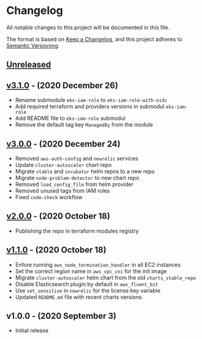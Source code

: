 # Changelog

All notable changes to this project will be documented in this file.

The format is based on [Keep a Changelog](https://keepachangelog.com/en/1.0.0/),
and this project adheres to [Semantic Versioning](https://semver.org/spec/v2.0.0.html).

## [Unreleased](https://github.com/ahmad-hamade/terraform-eks-config/compare/v3.1.0...master)

<!--CHANGELOG: Please add all relevant changes here, making sure your change is on top of others. -->
<!--CHANGELOG: DO NOT REMOVE OTHER ENTRIES! -->
<!--CHANGELOG: When releasing, the release engineer will validate your PR and update the version number accordingly. -->
<!--CHANGELOG: For more information please read https://keepachangelog.com/en/1.0.0/ -->

## [v3.1.0](https://github.com/ahmad-hamade/terraform-eks-config/compare/v3.0.0...v3.1.0) - (2020 December 26)

* Rename submodule `eks-iam-role` to `eks-iam-role-with-oidc`
* Add required terraform and providers versions in submodul `eks-iam-role`
* Add README file to `eks-iam-role` submodul
* Remove the default tag key `ManagedBy` from the module

## [v3.0.0](https://github.com/ahmad-hamade/terraform-eks-config/compare/v2.0.0...v3.0.0) - (2020 December 24)

* Removed `aws-auth-config` and `newrelic` services
* Update `cluster-autoscaler` chart repo
* Migrate `stable` and `incubator` helm repos to a new repo
* Migrate `node-problem-detector` to new chart repo
* Removed `load_config_file` from helm provider
* Removed unused tags from IAM roles
* Fixed `code-check` workflow

## [v2.0.0](https://github.com/ahmad-hamade/terraform-eks-config/compare/v1.1.0...v2.0.0) - (2020 October 18)

* Publishing the repo in terraform modules registry

## [v1.1.0](https://github.com/ahmad-hamade/terraform-eks-config/compare/v1.0.0...v1.1.0) - (2020 October 18)

* Enfore running `aws_node_termination_handler` in all EC2 instances
* Set the correct region name in `aws_vpc_cni` for the init image
* Migrate `cluster-autoscaler` helm chart from the old `charts_stable_repo`
* Disable Elasticsearch plugin by default in `aws_fluent_bit`
* Use `set_sensitive` in `newrelic` for the license key variable
* Updated `README.md` file with recent charts versions

## v1.0.0 - (2020 September 3)

* Initial release
